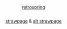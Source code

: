 # 

<p align="center">
<a href="https://retrospring.net/@pregnantgeto">retrospring</a>
</p>


<p align="center">
<img src="https://i.imgur.com/k5Im0Ab.png" alt="" class="center">

</p>

<p align="center">
<a href="https://getoguru.straw.page/">strawpage</a> & <a href="https://sukugos.straw.page/">alt strawpage</a>
</p>

